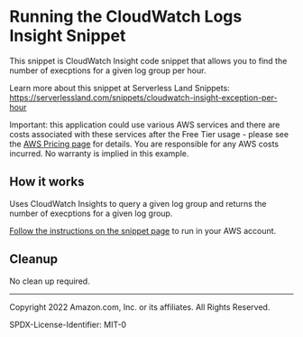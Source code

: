# Running the CloudWatch Logs Insight Snippet

This snippet is CloudWatch Insight code snippet that allows you to find the number of execptions for a given log group per hour.

Learn more about this snippet at Serverless Land Snippets: https://serverlessland.com/snippets/cloudwatch-insight-exception-per-hour

Important: this application could use various AWS services and there are costs associated with these services after the Free Tier usage - please see the [AWS Pricing page](https://aws.amazon.com/pricing/) for details. You are responsible for any AWS costs incurred. No warranty is implied in this example.


## How it works

Uses CloudWatch Insights to query a given log group and returns the number of execptions for a given log group.

[Follow the instructions on the snippet page](https://serverlessland.com/snippets/cloudwatch-insight-exception-per-hour) to run in your AWS account.


## Cleanup

No clean up required.

---

Copyright 2022 Amazon.com, Inc. or its affiliates. All Rights Reserved.

SPDX-License-Identifier: MIT-0
